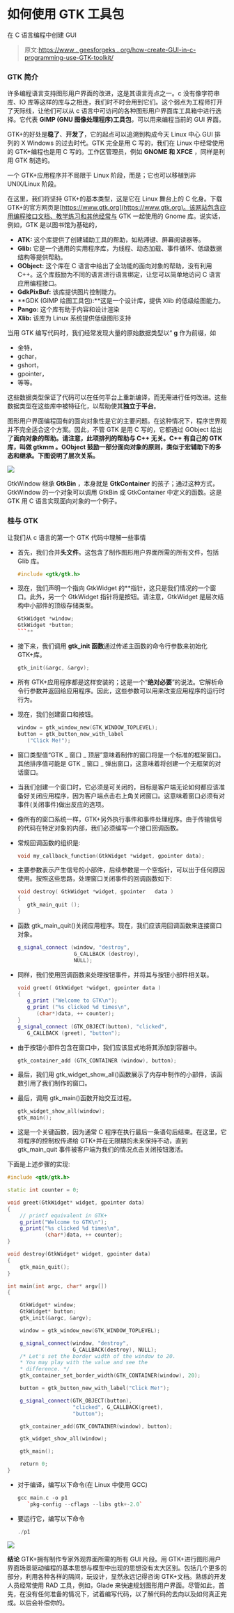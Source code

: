 # 如何使用 GTK 工具包

在 C 语言编程中创建 GUI

> 原文:[https://www . geesforgeks . org/how-create-GUI-in-c-programming-use-GTK-toolkit/](https://www.geeksforgeeks.org/how-to-create-gui-in-c-programming-using-gtk-toolkit/)

### GTK 简介

许多编程语言支持图形用户界面的改进，这是其语言亮点之一。c 没有像字符串库、IO 库等这样的库与之相连，我们时不时会用到它们。这个弱点为工程师打开了天际线，让他们可以从 c 语言中可访问的各种图形用户界面库工具箱中进行选择。它代表 **GIMP (GNU 图像处理程序)工具包**，可以用来编程当前的 GUI 界面。

GTK+的好处是**稳了**、**开发了**，它的起点可以追溯到构成今天 Linux 中心 GUI 排列的 X Windows 的过去时代。GTK 完全是用 C 写的，我们在 Linux 中经常使用的 GTK+编程也是用 C 写的。工作区管理员，例如 **GNOME 和 XFCE** ，同样是利用 GTK 制造的。

一个 GTK+应用程序并不局限于 Linux 阶段，而是；它也可以移植到非 UNIX/Linux 阶段。

在这里，我们将坚持 GTK+的基本类型，这是它在 Linux 舞台上的 C 化身。下载 GTK+的官方网页是[https://www.gtk.org](https://www.gtk.org)。该网站包含应用编程接口文档、教学练习和其他经常与 GTK 一起使用的 Gnome 库。说实话，例如，GTK 是以图书馆为基础的，

*   **ATK:** 这个库提供了创建辅助工具的帮助，如粘滞键、屏幕阅读器等。
*   **Glib:** 它是一个通用的实用程序库，为线程、动态加载、事件循环、低级数据结构等提供帮助。
*   **GObject:** 这个库在 C 语言中给出了全功能的面向对象的帮助，没有利用 C++。这个库鼓励为不同的语言进行语言绑定，让您可以简单地访问 C 语言应用编程接口。
*   **GdkPixBuf:** 该库提供图片控制能力。
*   **GDK (GIMP 绘图工具包):**这是一个设计库，提供 Xlib 的低级绘图能力。
*   **Pango:** 这个库有助于内容和设计渲染
*   **Xlib:** 该库为 Linux 系统提供低级图形支持

当用 GTK 编写代码时，我们经常发现大量的原始数据类型以“ **g** 作为前缀，如

*   金特，
*   gchar，
*   gshort，
*   gpointer，
*   等等。

这些数据类型保证了代码可以在任何平台上重新编译，而无需进行任何改进。这些数据类型在这些库中被特征化，以帮助使其**独立于平台**。

图形用户界面编程固有的面向对象性是它的主要问题。在这种情况下，程序世界观并不完全适合这个方案。因此，不管 GTK 是用 C 写的，它都通过 GObject 给出了**面向对象的帮助。请注意，此项排列的帮助与 C++ 无关。C++ 有自己的 GTK 库，叫做 **gtkmm** 。GObject 鼓励一部分面向对象的原则，类似于宏辅助下的多态和继承。下图说明了层次关系。**

[![](img/802f866ff00b46909be092c7426862cc.png)](https://media.geeksforgeeks.org/wp-content/uploads/20191217124409/GUI4.png)

GtkWindow 继承 **GtkBin** ，本身就是 **GtkContainer** 的孩子；通过这种方式，GtkWindow 的一个对象可以调用 GtkBin 或 GtkContainer 中定义的函数。这是 GTK 用 C 语言实现面向对象的一个例子。

### 桂与 GTK

让我们从 c 语言的第一个 GTK 代码中理解一些事情

*   首先，我们合并**头文件**。这包含了制作图形用户界面所需的所有文件，包括 Glib 库。

    ```cpp
    #include <gtk/gtk.h>
    ```

*   现在，我们声明一个指向 GtkWidget 的**指针，这只是我们情况的一个窗口。此外，另一个 GtkWidget 指针将是按钮。请注意，GtkWidget 是层次结构中小部件的顶级存储类型。

    ```cpp
    GtkWidget *window;
    GtkWidget *button;
    ```** 
*   接下来，我们调用 **gtk_init 函数**通过传递主函数的命令行参数来初始化 GTK+库。

    ```cpp
    gtk_init(&argc, &argv);
    ```

*   所有 GTK+应用程序都是这样安装的；这是一个“**绝对必要**”的说法。它解析命令行参数并返回给应用程序。因此，这些参数可以用来改变应用程序的运行时行为。
*   现在，我们创建窗口和按钮。

    ```cpp
    window = gtk_window_new(GTK_WINDOW_TOPLEVEL);
    button = gtk_button_new_with_label
       ("Click Me!");
    ```

*   窗口类型值“GTK _ 窗口 _ 顶层”意味着制作的窗口将是一个标准的框架窗口。其他排序值可能是 GTK _ 窗口 _ 弹出窗口，这意味着将创建一个无框架的对话窗口。
*   当我们创建一个窗口时，它必须是可关闭的，目标是客户端无论如何都应该准备好关闭应用程序，因为客户端点击右上角关闭窗口。这意味着窗口必须有对事件(关闭事件)做出反应的选项。
*   像所有的窗口系统一样，GTK+另外执行事件和事件处理程序。由于传输信号的代码在特定对象的内部，我们必须编写一个接口回调函数。
*   常规回调函数的组织是:

    ```cpp
    void my_callback_function(GtkWidget *widget, gpointer data);
    ```

*   主要参数表示产生信号的小部件，后续参数是一个空指针，可以出于任何原因使用。按照这些思路，处理窗口关闭事件的回调函数如下:

    ```cpp
    void destroy( GtkWidget *widget, gpointer   data )
    {
       gtk_main_quit ();
    }

    ```

*   函数 gtk_main_quit()关闭应用程序。现在，我们应该用回调函数来连接窗口对象。

    ```cpp
    g_signal_connect (window, "destroy",
                      G_CALLBACK (destroy),
                      NULL);
    ```

*   同样，我们使用回调函数来处理按钮事件，并将其与按钮小部件相关联。

    ```cpp
    void greet( GtkWidget *widget, gpointer data )
    {
       g_print ("Welcome to GTK\n");
       g_print ("%s clicked %d times\n",
          (char*)data, ++ counter);
    }
    g_signal_connect (GTK_OBJECT(button), "clicked",
       G_CALLBACK (greet), "button");
    ```

*   由于按钮小部件包含在窗口中，我们应该显式地将其添加到容器中。

    ```cpp
    gtk_container_add (GTK_CONTAINER (window), button);
    ```

*   最后，我们用 gtk_widget_show_all()函数展示了内存中制作的小部件，该函数引用了我们制作的窗口。
*   最后，调用 gtk_main()函数开始交互过程。

    ```cpp
    gtk_widget_show_all(window);
    gtk_main();
    ```

*   这是一个关键函数，因为通常 C 程序在执行最后一条语句后结束。在这里，它将程序的控制权传递给 GTK+并在无限期的未来保持不动，直到 gtk_main_quit 事件被客户端为我们的情况点击关闭按钮激活。

下面是上述步骤的实现:

```cpp
#include <gtk/gtk.h>

static int counter = 0;

void greet(GtkWidget* widget, gpointer data)
{
    // printf equivalent in GTK+
    g_print("Welcome to GTK\n");
    g_print("%s clicked %d times\n",
            (char*)data, ++ counter);
}

void destroy(GtkWidget* widget, gpointer data)
{
    gtk_main_quit();
}

int main(int argc, char* argv[])
{

    GtkWidget* window;
    GtkWidget* button;
    gtk_init(&argc, &argv);

    window = gtk_window_new(GTK_WINDOW_TOPLEVEL);

    g_signal_connect(window, "destroy",
                     G_CALLBACK(destroy), NULL);
    /* Let's set the border width of the window to 20.
    * You may play with the value and see the
    * difference. */
    gtk_container_set_border_width(GTK_CONTAINER(window), 20);

    button = gtk_button_new_with_label("Click Me!");

    g_signal_connect(GTK_OBJECT(button),
                     "clicked", G_CALLBACK(greet),
                     "button");

    gtk_container_add(GTK_CONTAINER(window), button);

    gtk_widget_show_all(window);

    gtk_main();

    return 0;
}
```

*   对于编译，编写以下命令(在 Linux 中使用 GCC)

    ```cpp
    gcc main.c -o p1
       `pkg-config --cflags --libs gtk+-2.0`
    ```

*   要运行它，编写以下命令

    ```cpp
    ./p1
    ```

[![](img/6bd504f3119c2cfc47ce705e7d9fa93c.png)](https://media.geeksforgeeks.org/wp-content/uploads/20191217175022/GUI.jpg)

**结论**
GTK+拥有制作专家外观界面所需的所有 GUI 片段。用 GTK+进行图形用户界面场景驱动编程的基本思想与模型中出现的思想没有太大区别。包括几个更多的部分，利用各种各样的隔间，玩设计，显然永远记得咨询 GTK+文档。熟练的开发人员经常使用 RAD 工具，例如，Glade 来快速规划图形用户界面。尽管如此，首先，在没有任何准备的情况下，试着编写代码，以了解代码的去向以及如何真正完成。以后会补偿你的。